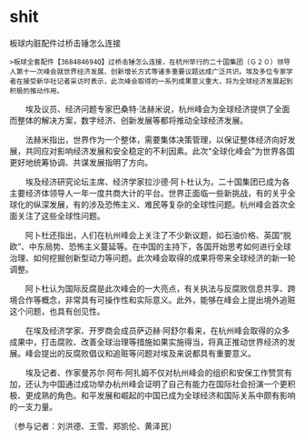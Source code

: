 # shit
板球内脏配件过桥击锤怎么连接


    >板球全套配件【368484694Q】过桥击锤怎么连接，在杭州举行的二十国集团（Ｇ２０）领导人第十一次峰会就世界经济发展、创新增长方式等诸多重要议题达成广泛共识。埃及多位专家学者在接受新华社记者采访时表示，此次峰会取得的一系列成果意义重大，将为全球经济发展起到积极的推动作用。

　　埃及议员、经济问题专家巴桑特·法赫米说，杭州峰会为全球经济提供了全面而整体的解决方案，数字经济、创新发展等都将推动全球经济发展。

　　法赫米指出，世界作为一个整体，需要集体决策管理，以保证整体经济向好发展，共同应对影响经济发展和安全稳定的不利因素。此次“全球化峰会”为世界各国更好地统筹协调、共谋发展指明了方向。

　　埃及经济研究论坛主席、经济学家拉沙德·阿卜杜认为，二十国集团已成为各主要经济体领导人一年一度共商大计的平台。世界正面临一些新挑战，有的关乎全球化的纵深发展，有的涉及恐怖主义、难民等复杂的全球性问题。杭州峰会首次全面关注了这些全球性问题。

　　阿卜杜还指出，人们在杭州峰会上关注了不少新议题，如石油价格、英国“脱欧”、中东局势、恐怖主义蔓延等。在中国的主持下，各国开始思考如何进行全球治理、如何挖掘创新型动力等问题。此次峰会取得的成果将带来全球经济的新一轮调整。

　　阿卜杜认为国际反腐是此次峰会的一大亮点，有关执法与反腐败信息共享、跨境合作等概念，非常具有可操作性和实际意义。此外，能够在峰会上提出境外追赃这个问题，也具有创见性。

　　在埃及经济学家、开罗商会成员萨迈赫·阿舒尔看来，在杭州峰会取得的众多成果中，打击腐败、改善全球治理等措施如果实施得当，将真正推动世界经济的发展。峰会提出的反腐败倡议和追赃等问题对埃及来说都具有重要意义。

　　埃及记者、作家曼苏尔·阿布·阿扎姆不仅对杭州峰会的组织和安保工作赞赏有加，还认为中国通过成功举办杭州峰会证明了自己有能力在国际社会扮演一个更积极、更成熟的角色。和平发展和崛起的中国已成为全球经济和国际关系中颇有影响的一支力量。

   （参与记者：刘洪德、王雪、郑凯伦、黄泽民）



